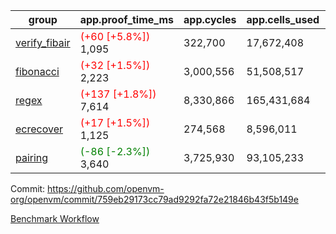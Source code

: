 | group | app.proof_time_ms | app.cycles | app.cells_used | leaf.proof_time_ms | leaf.cycles | leaf.cells_used |
| -- | -- | -- | -- | -- | -- | -- |
| [verify_fibair](https://github.com/openvm-org/openvm/blob/benchmark-results/benchmarks-pr/1904/verify_fibair-759eb29173cc79ad9292fa72e21846b43f5b149e.md) |<span style='color: red'>(+60 [+5.8%])</span> 1,095 |  322,700 |  17,672,408 |- | - | - |
| [fibonacci](https://github.com/openvm-org/openvm/blob/benchmark-results/benchmarks-pr/1904/fibonacci-759eb29173cc79ad9292fa72e21846b43f5b149e.md) |<span style='color: red'>(+32 [+1.5%])</span> 2,223 |  3,000,556 |  51,508,517 |- | - | - |
| [regex](https://github.com/openvm-org/openvm/blob/benchmark-results/benchmarks-pr/1904/regex-759eb29173cc79ad9292fa72e21846b43f5b149e.md) |<span style='color: red'>(+137 [+1.8%])</span> 7,614 |  8,330,866 |  165,431,684 |- | - | - |
| [ecrecover](https://github.com/openvm-org/openvm/blob/benchmark-results/benchmarks-pr/1904/ecrecover-759eb29173cc79ad9292fa72e21846b43f5b149e.md) |<span style='color: red'>(+17 [+1.5%])</span> 1,125 |  274,568 |  8,596,011 |- | - | - |
| [pairing](https://github.com/openvm-org/openvm/blob/benchmark-results/benchmarks-pr/1904/pairing-759eb29173cc79ad9292fa72e21846b43f5b149e.md) |<span style='color: green'>(-86 [-2.3%])</span> 3,640 |  3,725,930 |  93,105,233 |- | - | - |


Commit: https://github.com/openvm-org/openvm/commit/759eb29173cc79ad9292fa72e21846b43f5b149e

[Benchmark Workflow](https://github.com/openvm-org/openvm/actions/runs/16531032013)
